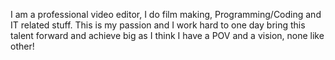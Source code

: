 I am a professional video editor, I do film making, Programming/Coding and IT related stuff. This is my passion and I work hard to one day bring this talent forward and achieve big as I think I have a POV and a vision, none like other!
